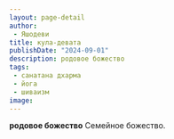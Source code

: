 ```yaml
---
layout: page-detail
author:
 - Яшодеви
title: кула-девата
publishDate: "2024-09-01"
description: родовое божество
tags:
 - санатана дхарма
 - йога
 - шиваизм
image: 
---
```


__родовое божество__
Семейное божество.

